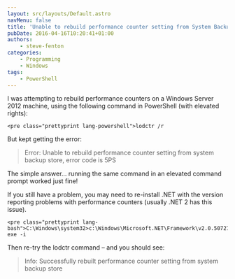 ```yaml
---
layout: src/layouts/Default.astro
navMenu: false
title: 'Unable to rebuild performance counter setting from System Backup Store'
pubDate: 2016-04-16T10:20:41+01:00
authors:
    - steve-fenton
categories:
    - Programming
    - Windows
tags:
    - PowerShell
---
```


I was attempting to rebuild performance counters on a Windows Server 2012 machine, using the following command in PowerShell (with elevated rights):

```
<pre class="prettyprint lang-powershell">lodctr /r
```
But kept getting the error:

> Error: Unable to rebuild performance counter setting from system backup store, error code is 5PS

The simple answer… running the same command in an elevated command prompt worked just fine!

If you still have a problem, you may need to re-install .NET with the version reporting problems with performance counters (usually .NET 2 has this issue).

```
<pre class="prettyprint lang-bash">C:\Windows\system32>c:\Windows\Microsoft.NET\Framework\v2.0.50727\aspnet_regiis.
exe -i
```
Then re-try the lodctr command – and you should see:

> Info: Successfully rebuilt performance counter setting from system backup store